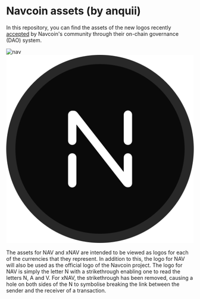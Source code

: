 # Navcoin assets (by anquii)
In this repository, you can find the assets of the new logos recently [accepted]((https://navexplorer.com/dao/consultation/e8bc48865162dc2f4fbac52b7d71835730aad5d43bbc8c3f84fc3576f27ea7e2)) by Navcoin's community through their on-chain governance (DAO) system. 

![nav](nav/nav-logo-border.png=250x250)
![xnav](xnav/xnav-logo-border.png)

The assets for NAV and xNAV are intended to be viewed as logos for each of the currencies that they represent. In addition to this, the logo for NAV will also be used as the official logo of the Navcoin project. The logo for NAV is simply the letter N with a strikethrough enabling one to read the letters N, A and V. For xNAV, the strikethrough has been removed, causing a hole on both sides of the N to symbolise breaking the link between the sender and the receiver of a transaction.

